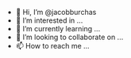 - 👋 Hi, I’m @jacobburchas
- 👀 I’m interested in ...
- 🌱 I’m currently learning ...
- 💞️ I’m looking to collaborate on ...
- 📫 How to reach me ...

<!---
jacobburchas/jacobburchas is a ✨ special ✨ repository because its `README.md` (this file) appears on your GitHub profile.
You can click the Preview link to take a look at your changes.
--->
